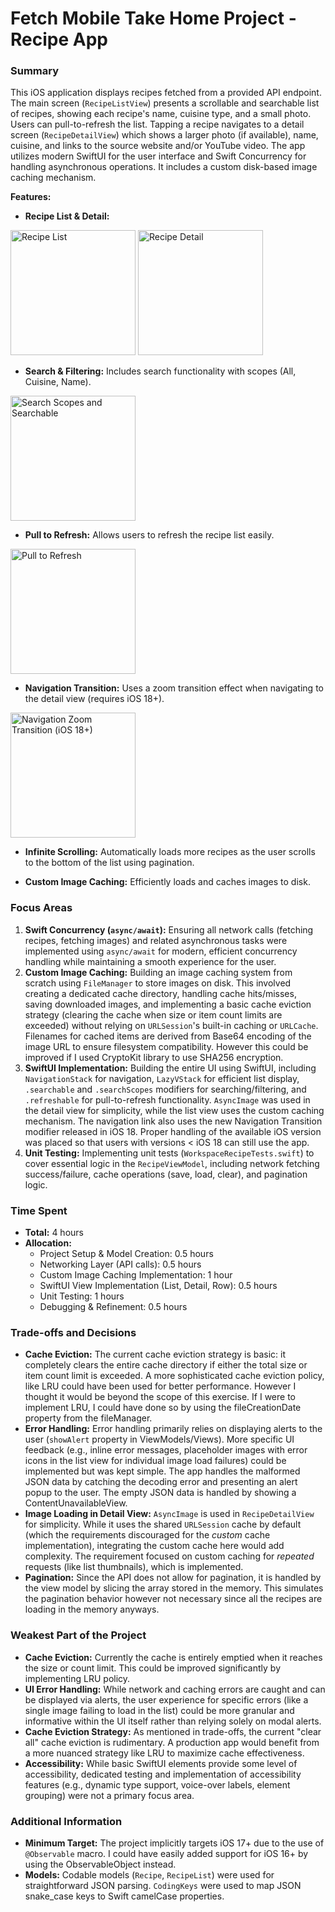 # Fetch Mobile Take Home Project - Recipe App

### Summary

This iOS application displays recipes fetched from a provided API endpoint. The main screen (`RecipeListView`) presents a scrollable and searchable list of recipes, showing each recipe's name, cuisine type, and a small photo. Users can pull-to-refresh the list. Tapping a recipe navigates to a detail screen (`RecipeDetailView`) which shows a larger photo (if available), name, cuisine, and links to the source website and/or YouTube video. The app utilizes modern SwiftUI for the user interface and Swift Concurrency for handling asynchronous operations. It includes a custom disk-based image caching mechanism.

**Features:**

* **Recipe List & Detail:**

<img src="https://github.com/user-attachments/assets/f118b92d-aa6e-473a-bc56-1eaabf32465e" alt="Recipe List" width="200"> <img src="https://github.com/user-attachments/assets/17de924b-7583-4721-b14b-bc7cf7418b4d" alt="Recipe Detail" width="200">

* **Search & Filtering:** Includes search functionality with scopes (All, Cuisine, Name).
<img src="https://github.com/user-attachments/assets/9dff0be8-f378-4cb6-a1c0-8f1aca541c37" alt="Search Scopes and Searchable" width="200">

* **Pull to Refresh:** Allows users to refresh the recipe list easily.
<img src="https://github.com/user-attachments/assets/d6ed604c-146f-4589-8121-ae4b7e5c45a7" alt="Pull to Refresh" width="200">

* **Navigation Transition:** Uses a zoom transition effect when navigating to the detail view (requires iOS 18+).
<img src="https://github.com/user-attachments/assets/1e9b393f-6a96-4490-9c71-65a1cd9cf198" alt="Navigation Zoom Transition (iOS 18+)" width="200">

* **Infinite Scrolling:** Automatically loads more recipes as the user scrolls to the bottom of the list using pagination.

* **Custom Image Caching:** Efficiently loads and caches images to disk.
  
### Focus Areas

1.  **Swift Concurrency (`async/await`):** Ensuring all network calls (fetching recipes, fetching images) and related asynchronous tasks were implemented using `async/await` for modern, efficient concurrency handling while maintaining a smooth experience for the user.
2.  **Custom Image Caching:** Building an image caching system from scratch using `FileManager` to store images on disk. This involved creating a dedicated cache directory, handling cache hits/misses, saving downloaded images, and implementing a basic cache eviction strategy (clearing the cache when size or item count limits are exceeded) without relying on `URLSession`'s built-in caching or `URLCache`. Filenames for cached items are derived from Base64 encoding of the image URL to ensure filesystem compatibility. However this could be improved if I used CryptoKit library to use SHA256 encryption.
3.  **SwiftUI Implementation:** Building the entire UI using SwiftUI, including `NavigationStack` for navigation, `LazyVStack` for efficient list display, `.searchable` and `.searchScopes` modifiers for searching/filtering, and `.refreshable` for pull-to-refresh functionality. `AsyncImage` was used in the detail view for simplicity, while the list view uses the custom caching mechanism. The navigation link also uses the new Navigation Transition modifier released in iOS 18. Proper handling of the available iOS version was placed so that users with versions < iOS 18 can still use the app.
5.  **Unit Testing:** Implementing unit tests (`WorkspaceRecipeTests.swift`) to cover essential logic in the `RecipeViewModel`, including network fetching success/failure, cache operations (save, load, clear), and pagination logic.

### Time Spent

* **Total:** 4 hours
* **Allocation:**
    * Project Setup & Model Creation: 0.5 hours
    * Networking Layer (API calls): 0.5 hours
    * Custom Image Caching Implementation: 1 hour
    * SwiftUI View Implementation (List, Detail, Row): 0.5 hours
    * Unit Testing: 1 hours
    * Debugging & Refinement: 0.5 hours

### Trade-offs and Decisions

* **Cache Eviction:** The current cache eviction strategy is basic: it completely clears the entire cache directory if either the total size or item count limit is exceeded. A more sophisticated cache eviction policy, like LRU could have been used for better performance. However I thought it would be beyond the scope of this exercise. If I were to implement LRU, I could have done so by using the fileCreationDate property from the fileManager.
* **Error Handling:** Error handling primarily relies on displaying alerts to the user (`showAlert` property in ViewModels/Views). More specific UI feedback (e.g., inline error messages, placeholder images with error icons in the list view for individual image load failures) could be implemented but was kept simple. The app handles the malformed JSON data by catching the decoding error and presenting an alert popup to the user. The empty JSON data is handled by showing a ContentUnavailableView.
* **Image Loading in Detail View:** `AsyncImage` is used in `RecipeDetailView` for simplicity. While it uses the shared `URLSession` cache by default (which the requirements discouraged for the *custom* cache implementation), integrating the custom cache here would add complexity. The requirement focused on custom caching for *repeated* requests (like list thumbnails), which is implemented.
* **Pagination:** Since the API does not allow for pagination, it is handled by the view model by slicing the array stored in the memory. This simulates the pagination behavior however not necessary since all the recipes are loading in the memory anyways. 
### Weakest Part of the Project

* **Cache Eviction:** Currently the cache is entirely emptied when it reaches the size or count limit. This could be improved significantly by implementing LRU policy.
* **UI Error Handling:** While network and caching errors are caught and can be displayed via alerts, the user experience for specific errors (like a single image failing to load in the list) could be more granular and informative within the UI itself rather than relying solely on modal alerts.
* **Cache Eviction Strategy:** As mentioned in trade-offs, the current "clear all" cache eviction is rudimentary. A production app would benefit from a more nuanced strategy like LRU to maximize cache effectiveness.
* **Accessibility:** While basic SwiftUI elements provide some level of accessibility, dedicated testing and implementation of accessibility features (e.g., dynamic type support, voice-over labels, element grouping) were not a primary focus area.

### Additional Information

* **Minimum Target:** The project implicitly targets iOS 17+ due to the use of `@Observable` macro. I could have easily added support for iOS 16+ by using the ObservableObject instead.
* **Models:** Codable models (`Recipe`, `RecipeList`) were used for straightforward JSON parsing. `CodingKeys` were used to map JSON snake_case keys to Swift camelCase properties.
